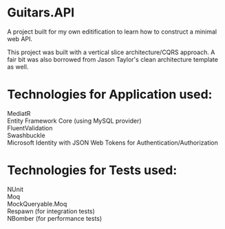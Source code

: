 # Guitars.API

A project built for my own editification to learn how to construct a minimal web API.

This project was built with a vertical slice architecture/CQRS approach. A fair bit was also borrowed from Jason Taylor's clean architecture template as well.

Technologies for Application used:
=
MediatR\
Entity Framework Core (using MySQL provider)\
FluentValidation\
Swashbuckle\
Microsoft Identity with JSON Web Tokens for Authentication/Authorization

Technologies for Tests used:
=
NUnit\
Moq\
MockQueryable.Moq\
Respawn (for integration tests)\
NBomber (for performance tests)
